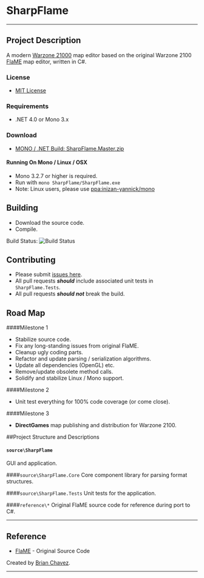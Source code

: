 SharpFlame
======================
----------------------

Project Description
-------------------
A modern [Warzone 21000](http://wz2100.net/) map editor based on the original Warzone 2100 [FlaME](https://github.com/flail/flaME) map editor, written in C#.

### License
* [MIT License](https://github.com/bchavez/Dwolla/blob/master/LICENSE)

### Requirements
* .NET 4.0 or Mono 3.x

### Download
* [MONO / .NET Build: SharpFlame.Master.zip](http://teamcity.codebetter.com/guestAuth/repository/download/bt1234/.lastSuccessful/SharpFlame.Master.zip)

#### Running On Mono / Linux / OSX
* Mono 3.2.7 or higher is required.
* Run with `mono SharpFlame/SharpFlame.exe`
* Note: Linux users, please use [ppa:inizan-yannick/mono](https://launchpad.net/~inizan-yannick/+archive/mono)

Building
--------
* Download the source code.
* Compile.

Build Status: ![Build Status](http://www.bitarmory.com/Main/BuildStatus.ashx?Project=SharpFlame)

Contributing
--------
* Please submit [issues here](https://github.com/bchavez/SharpFlame/issues).
* All pull requests ***should*** include associated unit tests in `SharpFlame.Tests`.
* All pull requests ***should not*** break the build.

Road Map
-------

####Milestone 1
	
* Stabilize source code.
* Fix any long-standing issues from original FlaME.
* Cleanup ugly coding parts.
* Refactor and update parsing / serialization algorithms.
* Update all dependencies (OpenGL) etc.
* Remove/update obsolete method calls.
* Solidify and stabilize Linux / Mono support.

####Milestone 2
* Unit test everything for 100% code coverage (or come close).

####Milestone 3
* **DirectGames** map publishing and distribution for Warzone 2100.


##Project Structure and Descriptions

#### `source\SharpFlame`
GUI and application.

####`source\SharpFlame.Core`
Core component library for parsing format structures.

####`source\SharpFlame.Tests`
Unit tests for the application.

####`reference\*`
Original FlaME source code for reference during port to C#.




------------------------
 

Reference
---------
* [FlaME](https://github.com/flail/flaME) - Original Source Code


Created by [Brian Chavez](http://bchavez.bitarmory.com).

---

